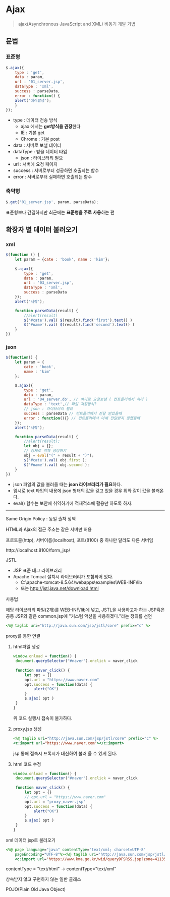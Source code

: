 # Ajax

> ajax(Asynchronous JavaScript and XML) 비동기 개발 기법



## 문법

### 표준형

```javascript
$.ajax({
	type : 'get',
	data : param,
	url : '01_server.jsp',
    dataType : 'xml', 
	success : parseData,
	error : function() {
	alert('에러발생');
	}
});
```

- type : 데이터 전송 방식
  - ajax 에서는 **get방식을 권장**한다
  - IE : 기본 get
  - Chrome : 기본 post
- data : 서버로 보낼 데이터
- dataType : 받을 데이터 타입
  - json : 라이브러리 필요
- url : 서버에 요청 페이지
- success : 서버로부터 성공하면 호출되는 함수
- error : 서버로부터 실패하면 호출되는 함수





### 축약형

```javascript
$.get('01_server.jsp', param, parseData);
```

표준형보다 간결하지만 최근에는 **표준형을 주로 사용**하는 편





## 확장자 별 데이터 불러오기

### xml

```javascript
$(function () {
	let param = {cate : 'book', name : 'kim'};
		
	$.ajax({
		type : 'get',
		data : param,
		url : '03_server.jsp',
		dataType : 'xml', 
		success : parseData
	});
	alert('시작');

	function parseData(result) {
		//alert(result)
		$('#cate').val( $(result).find('first').text() )
		$('#name').val( $(result).find('second').text() )
	}
})
```



### json

```javascript
$(function() {
	let param = {
		cate : 'book',
		name : 'kim'
	};

	$.ajax({
		type : 'get',
		data : param,
		url : '04_server.do', // 여기로 요청보냄 ( 컨트롤러에서 처리 )
		dataType : 'text',// 파일 저장방식?
		// json : 라이브러리 필요
		success : parseData // 컨트롤러에서 전달 받았을때
        error : function(){} // 컨트롤러에서 아예 전달받지 못했을떄
	});
	alert('시작');

	function parseData(result) {
		//alert(result);
		let obj = {};
		// 강제로 객체 생성하기
		obj = eval("(" + result + ")");
		$('#cate').val( obj.first );
		$('#name').val( obj.second );
	}
})
```

- json 파일의 값을 불러올 때는 **json 라이브러리가 필요**하다.
- 임시로 text 타입의 내용에 json 형태의 값을 갖고 있을 경우 위와 같이 값을 불러온다.
- eval() 함수는 보안에 취약하기에 적재적소에 활용만 하도록 하자.









-----------

Same Origin Policy : 동일 출처 정책

HTML과 Ajax의 접근 주소는 같은 서버만 허용

프로토콜(http), 서버이름(localhost), 포트(8100) 중 하나만 달라도 다른 서버임

http://localhost:8100/form_jsp/





JSTL

- JSP 표준 태그 라이브러리
- Apache Tomcat 설치시 라이브러리가 포함되어 있다.
  - C:\apache-tomcat-8.5.64\webapps\examples\WEB-INF\lib
  - 또는 http://jstl.java.net/download.html



사용법

해당 라이브러리 파일(2개)를 WEB-INF/lib에 넣고, JSTL을 사용하고자 하는 JSP혹은 공통 JSP와 같은 common.jsp에 "커스텀 액션을 사용하겠다."라는 정의를 선언



```jsp
<%@ taglib uri="http://java.sun.com/jsp/jstl/core" prefix="c" %>
```





proxy를 통한 연결



1. html파일 생성

   ```javascript
   window.onload = function() {
   	document.querySelector("#naver").onclick = naver_click
   	
   	function naver_click() {
   		let opt = {}
   		opt.url = "https://www.naver.com"
   		opt.success = function(data) {
   			alert("OK")
   		}
   		$.ajax( opt )
   	}
   }
   ```

   위 코드 실행시 접속이 불가하다.

   

   

2. proxy.jsp 생성

   ```jsp
   <%@ taglib uri="http://java.sun.com/jsp/jstl/core" prefix="c" %>
   <c:import url="https://www.naver.com"></c:import>
   ```

   jsp 통해 접속시 프록시가 대신하여 불러 올 수 있게 된다.

3. html 코드 수정

   ```javascript
   window.onload = function() {
   	document.querySelector("#naver").onclick = naver_click
   	
   	function naver_click() {
   		let opt = {}
   		// opt.url = "https://www.naver.com"
   		opt.url = "proxy_naver.jsp"
   		opt.success = function(data) {
   			alert("OK")
   		}
   		$.ajax( opt )
   	}
   }
   ```



xml 데이터 jsp로 불러오기

```jsp
<%@ page language="java" contentType="text/xml; charset=UTF-8"
    pageEncoding="UTF-8"%><%@ taglib uri="http://java.sun.com/jsp/jstl/core" prefix="c" %>
    <c:import url="https://www.kma.go.kr/wid/queryDFSRSS.jsp?zone=4113565500"></c:import>

```

contentType = "text/html" -> contentType="text/xml"







상속받지 않고 구현하지 않는 일반 클래스

POJO(Plain Old Java Object)

